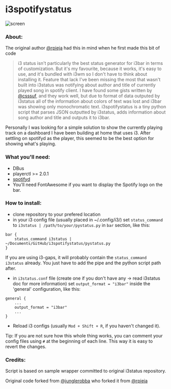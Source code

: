 # i3spotifystatus

![screen](https://raw.githubusercontent.com/pradzio1/i3spotifystatus/master/res/scr.png)

### About:
The original author [@rpieja](https://github.com/rpieja) had this in mind when he first made this bit of code
> i3 status isn't particularly the best status generator for i3bar in terms of customization. But it's my favourite, because it works, it's easy to use, and it's bundled with i3wm so I don't have to think about installing it. Feature that lack I've been missing the most that wasn't built into i3status was notifying about author and title of currently played song in spotify client. I have found some gists written by [@csssuf](https://github.com/csssuf), and they work well, but due to format of data outputed by i3status all of the information about colors of text was lost and i3bar was showing only monochromatic text.
> i3spotifystatus is a tiny python script that parses JSON outputted by i3status, adds information about song author and title and outputs it to i3bar.

Personally I was looking for a simple solution to show the currently playing track on a dashboard I have been building at home that uses i3. After settling on spotifyd as the player, this seemed to be the best option for showing what's playing.



### What you'll need:
* DBus
* playerctl >= 2.0.1
* [spotifyd](https://github.com/Spotifyd/spotifyd)
* You'll need FontAwesome if you want to display the Spotify logo on the bar.

### How to install:

* clone repository to your prefered location
* in your i3 config file (usually placed in ~/.config/i3/) set `status_command` to `i3status | /path/to/your/pystatus.py` in `bar` section, like this:
```
bar {
    status_command i3status | ~/Documents/GitHub/i3spotifystatus/pystatus.py
}
```
If you are using i3-gaps, it will probably contain the `status_command i3status` already. You just have to add the pipe and the python script path after. 

* in `i3status.conf` file (create one if you don't have any -> read i3status doc for more information) set `output_format = "i3bar"` inside the 'general' configuration, like this:
```
general {
    ...
    output_format = "i3bar"
    ...
}
```

* Reload i3 configs (usually `Mod + Shift + R`, if you haven't changed it).

Tip: If you are not sure how this whole thing works, you can comment your config files using `#` at the beginning of each line. This way it is easy to revert the changes.

### Credits:
Script is based on sample wrapper committed to original i3status repository.

Original code forked from [@junglerobba](https://github.com/junglerobba) who forked it from [@rpieja](https://github.com/rpieja)

